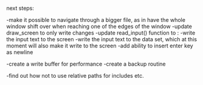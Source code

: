 next steps:


-make it possible to navigate through a bigger file, as in have the whole window shift over when reaching one of the edges of the window
-update draw_screen to only write changes 
-update read_input() function to :
    -write the input text to the screen
    -write the input text to the data set, which at this moment will also make it write to the screen
-add ability to insert enter key as newline

-create a write buffer for performance
-create a backup routine

-find out how not to use relative paths for includes etc.
